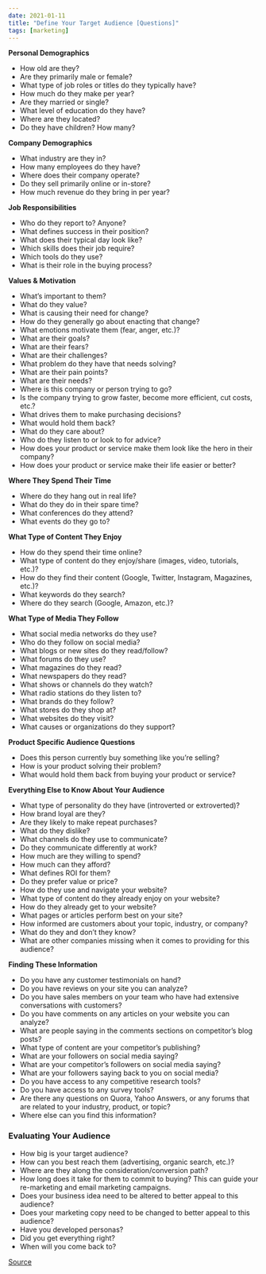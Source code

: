 ```yaml
---
date: 2021-01-11
title: "Define Your Target Audience [Questions]"
tags: [marketing]
---
```


**Personal Demographics**

- How old are they?
- Are they primarily male or female?
- What type of job roles or titles do they typically have?
- How much do they make per year?
- Are they married or single?
- What level of education do they have?
- Where are they located?
- Do they have children? How many?

**Company Demographics**

- What industry are they in?
- How many employees do they have?
- Where does their company operate?
- Do they sell primarily online or in-store?
- How much revenue do they bring in per year?

**Job Responsibilities**

- Who do they report to? Anyone?
- What defines success in their position?
- What does their typical day look like?
- Which skills does their job require?
- Which tools do they use?
- What is their role in the buying process?

**Values & Motivation**

- What’s important to them?
- What do they value?
- What is causing their need for change?
- How do they generally go about enacting that change?
- What emotions motivate them (fear, anger, etc.)?
- What are their goals?
- What are their fears?
- What are their challenges?
- What problem do they have that needs solving?
- What are their pain points?
- What are their needs?
- Where is this company or person trying to go?
- Is the company trying to grow faster, become more efficient, cut costs, etc.?
- What drives them to make purchasing decisions?
- What would hold them back?
- What do they care about?
- Who do they listen to or look to for advice?
- How does your product or service make them look like the hero in their company?
- How does your product or service make their life easier or better?

**Where They Spend Their Time**

- Where do they hang out in real life?
- What do they do in their spare time?
- What conferences do they attend?
- What events do they go to?

**What Type of Content They Enjoy**

- How do they spend their time online?
- What type of content do they enjoy/share (images, video, tutorials, etc.)?
- How do they find their content (Google, Twitter, Instagram, Magazines, etc.)?
- What keywords do they search?
- Where do they search (Google, Amazon, etc.)?

**What Type of Media They Follow**

- What social media networks do they use?
- Who do they follow on social media?
- What blogs or new sites do they read/follow?
- What forums do they use?
- What magazines do they read?
- What newspapers do they read?
- What shows or channels do they watch?
- What radio stations do they listen to?
- What brands do they follow?
- What stores do they shop at?
- What websites do they visit?
- What causes or organizations do they support?

**Product Specific Audience Questions**

- Does this person currently buy something like you’re selling?
- How is your product solving their problem?
- What would hold them back from buying your product or service?

**Everything Else to Know About Your Audience**

- What type of personality do they have (introverted or extroverted)?
- How brand loyal are they?
- Are they likely to make repeat purchases?
- What do they dislike?
- What channels do they use to communicate?
- Do they communicate differently at work?
- How much are they willing to spend?
- How much can they afford?
- What defines ROI for them?
- Do they prefer value or price?
- How do they use and navigate your website?
- What type of content do they already enjoy on your website?
- How do they already get to your website?
- What pages or articles perform best on your site?
- How informed are customers about your topic, industry, or company?
- What do they and don’t they know?
- What are other companies missing when it comes to providing for this audience?

**Finding These Information**

- Do you have any customer testimonials on hand?
- Do you have reviews on your site you can analyze?
- Do you have sales members on your team who have had extensive conversations with customers?
- Do you have comments on any articles on your website you can analyze?
- What are people saying in the comments sections on competitor’s blog posts?
- What type of content are your competitor’s publishing?
- What are your followers on social media saying?
- What are your competitor’s followers on social media saying?
- What are your followers saying back to you on social media?
- Do you have access to any competitive research tools?
- Do you have access to any survey tools?
- Are there any questions on Quora, Yahoo Answers, or any forums that are related to your industry, product, or topic?
- Where else can you find this information?

### Evaluating Your Audience

- How big is your target audience?
- How can you best reach them (advertising, organic search, etc.)?
- Where are they along the consideration/conversion path?
- How long does it take for them to commit to buying? This can guide your re-marketing and email marketing campaigns.
- Does your business idea need to be altered to better appeal to this audience?
- Does your marketing copy need to be changed to better appeal to this audience?
- Have you developed personas?
- Did you get everything right?
- When will you come back to?

[Source](https://jawfishdigital.com/target-audience-questions/)